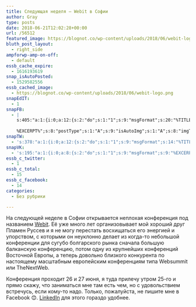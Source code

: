 ```yaml
---
title: Следующая неделя — Webit в Софии
author: Gray
type: posts
date: 2018-06-21T12:02:28+00:00
url: /56512
featured_image: https://blognot.co/wp-content/uploads/2018/06/webit-logo.png
bluth_post_layout:
  - right_side
ampforwp-amp-on-off:
  - default
essb_cache_expire:
  - 1616193619
snap_isAutoPosted:
  - 1529582556
essb_cached_image:
  - https://blognot.co/wp-content/uploads/2018/06/webit-logo.png
snapEdIT:
  - 1
snapFB:
  - |
    s:405:"a:1:{i:0;a:12:{s:2:"do";s:1:"1";s:9:"msgFormat";s:20:"%TITLE%
    
    %EXCERPT%";s:8:"postType";s:1:"A";s:9:"isAutoImg";s:1:"A";s:8:"imgToUse";s:0:"";s:9:"isAutoURL";s:1:"A";s:8:"urlToUse";s:0:"";s:4:"doFB";i:0;s:8:"isPosted";s:1:"1";s:4:"pgID";s:32:"133222213376133_1964216586943344";s:7:"postURL";s:62:"http://www.facebook.com/133222213376133/posts/1964216586943344";s:5:"pDate";s:19:"2018-06-21 12:02:35";}}";
snapTW:
  - 's:378:"a:1:{i:0;a:12:{s:2:"do";s:1:"1";s:9:"msgFormat";s:14:"%TITLE%  %URL%";s:8:"attchImg";s:1:"1";s:9:"isAutoImg";s:1:"A";s:8:"imgToUse";s:0:"";s:9:"isAutoURL";s:1:"A";s:8:"urlToUse";s:0:"";s:4:"doTW";i:0;s:8:"isPosted";s:1:"1";s:4:"pgID";s:19:"1009768542911258625";s:7:"postURL";s:54:"https://twitter.com/gray_ru/status/1009768542911258625";s:5:"pDate";s:19:"2018-06-21 12:02:36";}}";'
snapVK:
  - 's:195:"a:1:{i:0;a:8:{s:2:"do";s:1:"1";s:9:"msgFormat";s:9:"%EXCERPT%";s:8:"postType";s:1:"I";s:9:"isAutoImg";s:1:"A";s:8:"imgToUse";s:0:"";s:9:"isAutoURL";s:1:"A";s:8:"urlToUse";s:0:"";s:4:"doVK";i:0;}}";'
essb_c_twitter:
  - 1
essb_c_total:
  - 15
essb_c_facebook:
  - 14
categories:
  - Без рубрики

---
```








На следующей неделе в Софии открывается неплохая конференция под названием [Webit][1]. Её уже много лет организовывает мой хороший друг Пламен Руссев и я не могу перестать восхищаться его энергией и упорством, с которыми он неуклонно делает из когда-то небольшой конференции для сугубо болгарского рынка сначала большую балканскую конференцию, потом одну из крупнейших конференций Восточной Европы, а теперь довольно близкого конкурента по настоящему масштабным европейским конференциям типа Websummit или TheNextWeb. 

Конференция проходит 26 и 27 июня, я туда прилечу утром 25-го и прямо скажу, что заниматься мне там есть чем, но с удовольствием встречусь, если кому-то надо. Только, пожалуйста, не пишите мне в Facebook 😊. [LinkedIn][2] для этого гораздо удобнее.

 [1]: https://www.webit.org/festival/2018/index.php
 [2]: https://www.linkedin.com/in/sergey-petrenko-a39161/